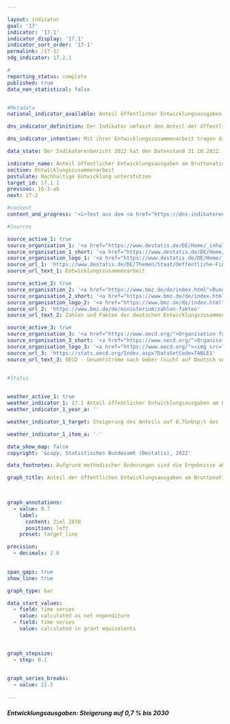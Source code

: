 ```yaml
---

layout: indicator    
goal: '17'    
indicator: '17.1'    
indicator_display: '17.1'    
indicator_sort_order: '17-1'    
permalink: /17-1/    
sdg_indicator: 17.2.1    

#
reporting_status: complete    
published: true    
data_non_statistical: false    


#Metadata    
national_indicator_available: Anteil öffentlicher Entwicklungsausgaben am Bruttonationaleinkommen    

dns_indicator_definition: Der Indikator umfasst den Anteil der öffentlichen Entwicklungsausgaben (Official Development Assistance, <abbr title="Öffentliche Entwicklungsausgaben (official development assistance)">ODA</abbr>) im Verhältnis zum Bruttonationaleinkommen (<abbr title="Bruttonationaleinkommen">BNE</abbr>). Seit 2018&nbsp;erfolgt die Berechnung nach der Zuschussäquivalent-Methode.    

dns_indicator_intention: Mit ihrer Entwicklungszusammenarbeit tragen die Geber dazu bei, die weltweite Armut zu mindern, humanitäre Notlagen zu lindern, den Frieden zu sichern, Demokratie zu verwirklichen sowie die Globalisierung gerecht zu gestalten und die Umwelt zu schützen. Um dieser Verantwortung gerecht zu werden, bekennt sich die Bundesregierung zum ursprünglich 1970&nbsp;von der Generalversammlung der Vereinten Nationen festgelegten Ziel, den Anteil öffentlicher Entwicklungsausgaben am Bruttonationaleinkommen (<abbr title="Öffentliche Entwicklungsausgaben (official development assistance)">ODA</abbr>-Quote) auf 0,7&nbsp;% zu steigern. Zielsetzung des Indikators in der Deutschen Nachhaltigkeitsstrategie ist, dieses Ziel für Deutschland spätestens bis zum Jahr 2030&nbsp;zu erreichen.    

data_state: Der Indikatorenbericht 2022 hat den Datenstand 31.10.2022. Die Daten auf dieser Plattform werden regelmäßig aktualisiert, sodass online aktuellere Daten verfügbar sein können als im <a href="https://dns-indikatoren.de/assets/publications/reports/de/2022.pdf">Indikatorenbericht 2022</a> veröffentlicht.    

indicator_name: Anteil öffentlicher Entwicklungsausgaben am Bruttonationaleinkommen    
section: Entwicklungszusammenarbeit    
postulate: Nachhaltige Entwicklung unterstützen    
target_id: 17.1.1    
previous: 16-3-ab    
next: 17-2    

#content     
content_and_progress: '<i>Text aus dem <a href="https://dns-indikatoren.de/assets/publications/reports/de/2022.pdf">Indikatorenbericht 2022&nbsp;</a></i><br><br>Datengrundlage des Indikators sind die Statistiken der Leistungen der deutschen Entwicklungszusammenarbeit, die im Auftrag des Bundesministeriums für wirtschaftliche Zusammenarbeit und Entwicklung (<abbr title="Bundesministerium für wirtschaftliche Zusammenarbeit und Entwicklung">BMZ</abbr>) vom Statistischen Bundesamt erstellt werden. Die Anrechenbarkeit einer Leistung als <abbr title="Öffentliche Entwicklungsausgaben (official development assistance)">ODA</abbr> ist durch Richtlinien des Entwicklungsausschusses (<abbr title="Richtlinien des Entwicklungsausschusses (Development Assistance Committee)">DAC</abbr>) der Organisation für wirtschaftliche Zusammenarbeit und Entwicklung (<abbr title="Organisation für wirtschaftliche Zusammenarbeit und Entwicklung (Organisation for Economic Co-operation and Development)">OECD</abbr>) definiert. <abbr title="Öffentliche Entwicklungsausgaben (official development assistance)">ODA</abbr> sind öffentliche Leistungen, die mit dem Ziel der Förderung der wirtschaftlichen und sozialen Entwicklung von Entwicklungsländern vergeben werden. Zur <abbr title="Öffentliche Entwicklungsausgaben (official development assistance)">ODA</abbr> zählen vor allem Ausgaben für die finanzielle und technische Zusammenarbeit mit Entwicklungsländern, humanitäre Hilfe sowie Beiträge für Entwicklungszusammenarbeit an multilaterale Institutionen wie zum Beispiel die Vereinten Nationen, die Europäische Union, die Weltbankgruppe oder regionale Entwicklungsbanken. Darüber hinaus sind unter bestimmten Voraussetzungen Ausgaben für Friedensmissionen, Schuldenerleichterungen sowie bestimmte Ausgaben für Entwicklung im Geberland, wie Studienplatzkosten für Studierende aus Entwicklungsländern, Flüchtlingskosten im Inland oder Ausgaben für entwicklungsspezifische Forschung, <abbr title="Öffentliche Entwicklungsausgaben (official development assistance)">ODA</abbr>-anrechenbar.<br><br>Der <abbr title="Richtlinien des Entwicklungsausschusses (Development Assistance Committee)">DAC</abbr> definiert auch die Liste der <abbr title="Öffentliche Entwicklungsausgaben (official development assistance)">ODA</abbr>-fähigen Entwicklungsländer. Diese umfasst die am wenigsten entwickelten Länder (<abbr title="am wenigsten entwickelte Länder (Least developed countries)">LDCs</abbr>) sowie weitere Länder mit niedrigem und mittlerem <abbr title="Bruttonationaleinkommen">BNE</abbr> pro Kopf. Die Liste wird in der Regel dreijährlich aktualisiert. Veränderungen des Indikators können sich also auch dadurch ergeben, dass einzelne oder mehrere Länder in die Liste aufgenommen werden oder aus ihr herausfallen.<br><br>2018&nbsp;fand eine Änderung der Bewertung für ODA–Darlehen statt, bei der das bisherige Brutto-Netto-Prinzip durch die Zuschussäquivalent-Methode abgelöst wurde. Bei dieser Methode wird der Zuschussanteil eines <abbr title="Öffentliche Entwicklungsausgaben (official development assistance)">ODA</abbr>-Darlehens ermittelt und nur dieser wird als <abbr title="Öffentliche Entwicklungsausgaben (official development assistance)">ODA</abbr> angerechnet. Durch die neue Bewertungsmethode soll die Vergleichbarkeit von <abbr title="Öffentliche Entwicklungsausgaben (official development assistance)">ODA</abbr>-Darlehen und <abbr title="Öffentliche Entwicklungsausgaben (official development assistance)">ODA</abbr>-Zuschüssen gewährleistet werden. <br><br>Die deutsche <abbr title="Öffentliche Entwicklungsausgaben (official development assistance)">ODA</abbr> nach neuer Methode betrug 2019&nbsp;21,6&nbsp;Milliarden Euro und lag damit geringfügig höher als 2018&nbsp;(21,2&nbsp;Milliarden Euro). Der <abbr title="Öffentliche Entwicklungsausgaben (official development assistance)">ODA</abbr>-Anteil am deutschen <abbr title="Bruttonationaleinkommen">BNE</abbr> lag in 2019&nbsp;wie 2018&nbsp;bei 0,61&nbsp;%. Zum Vergleich beliefen sich die Netto-ODA-Leistungen (bis 2017&nbsp;gültige Berechnungsmethode) im Jahr 2019&nbsp;auf rund 21,5&nbsp;Milliarden Euro. Dies bedeutet einen Rückgang um 1&nbsp;% im Vergleich zum Vorjahr (21,8&nbsp;Milliarden Euro).<br><br>Im internationalen Vergleich war Deutschland 2019&nbsp;absolut gesehen erneut zweitgrößter Geber hinter den <abbr title="Vereinigte Staaten von Amerika (United States of America)">USA</abbr> und vor Großbritannien (vorläufige Ergebnisse). Die deutsche <abbr title="Öffentliche Entwicklungsausgaben (official development assistance)">ODA</abbr>-Quote von 0,61&nbsp;% lag über dem Durchschnittswert der <abbr title="Europäische Union">EU</abbr>-Mitglieder des <abbr title="Richtlinien des Entwicklungsausschusses (Development Assistance Committee)">DAC</abbr> (0,48&nbsp;%, vorläufige Ergebnisse). Im Hinblick auf die <abbr title="Öffentliche Entwicklungsausgaben (official development assistance)">ODA</abbr>-Quote lag Deutschland auf Platz 6&nbsp;der 29 <abbr title="Richtlinien des Entwicklungsausschusses (Development Assistance Committee)">DAC</abbr>-Mitgliedsländer. Das internationale Ziel von 0,7&nbsp;% erreichten nach vorläufigen Ergebnissen für das Jahr 2019&nbsp;die <abbr title="Richtlinien des Entwicklungsausschusses (Development Assistance Committee)">DAC</abbr>-Länder Luxemburg, Norwegen, Schweden, Dänemark und Großbritannien.<br><br>Neben der öffentlichen Entwicklungszusammenarbeit werden auch von privater Seite Eigenmittel, zum Beispiel von Kirchen, Stiftungen und Verbänden, aufgewendet. Hierbei handelt es sich insbesondere um Beiträge und Spenden. Diese private Entwicklungszusammenarbeit, die nicht <abbr title="Öffentliche Entwicklungsausgaben (official development assistance)">ODA</abbr>-relevant ist, belief sich 2019&nbsp;auf 1,36&nbsp;Milliarden Euro, was einem Anteil von 0,04&nbsp;% am Bruttonationaleinkommen entsprach. Private Direktinvestitionen in den Entwicklungsländern betrugen 10,2&nbsp;Milliarden Euro im Jahr 2019&nbsp;(vorläufige Ergebnisse).'    

#Sources    

source_active_1: true
source_organisation_1: '<a href="https://www.destatis.de/DE/Home/_inhalt.html">Statistisches Bundesamt</a>'
source_organisation_1_short: '<a href="https://www.destatis.de/DE/Home/_inhalt.html">Statistisches Bundesamt</a>'
source_organisation_logo_1: '<a href="https://www.destatis.de/DE/Home/_inhalt.html"><img src="https://dnsUpgradeEnvironment.github.io/dns-indicators/public/OrgImgDe/destatis.png" alt="Statistisches Bundesamt" title=" Klicken Sie hier um zur Homepage der Organisation Statistisches Bundesamt zu gelangen." style="height:60px; width:148px; border: transparent"/></a>'
source_url_1: 'https://www.destatis.de/DE/Themen/Staat/Oeffentliche-Finanzen/Entwicklungszusammenarbeit/_inhalt.html'
source_url_text_1: Entwicklungszusammenarbeit

source_active_2: true
source_organisation_2: '<a href="https://www.bmz.de/de/index.html">Bundesministerium für wirtschaftliche Zusammenarbeit und Entwicklung</a>'
source_organisation_2_short: '<a href="https://www.bmz.de/de/index.html">Bundesministerium für wirtschaftliche Zusammenarbeit und Entwicklung</a>'
source_organisation_logo_2: '<a href="https://www.bmz.de/de/index.html"><img src="https://dnsUpgradeEnvironment.github.io/dns-indicators/public/OrgImgDe/bmz.png" alt="Bundesministerium für wirtschaftliche Zusammenarbeit und Entwicklung" title=" Klicken Sie hier um zur Homepage der Organisation Bundesministerium für wirtschaftliche Zusammenarbeit und Entwicklung zu gelangen." style="height:60px; width:148px; border: transparent"/></a>'
source_url_2: 'https://www.bmz.de/de/ministerium/zahlen-fakten'
source_url_text_2: Zahlen und Fakten der deutschen Entwicklungszusammenarbeit

source_active_3: true
source_organisation_3: '<a href="https://www.oecd.org/">Organisation für wirtschaftliche Zusammenarbeit und Entwicklung</a>'
source_organisation_3_short: '<a href="https://www.oecd.org/">Organisation für wirtschaftliche Zusammenarbeit und Entwicklung</a>'
source_organisation_logo_3: '<a href="https://www.oecd.org/"><img src="https://dnsUpgradeEnvironment.github.io/dns-indicators/public/OrgImgDe/oecd.png" alt="Organisation für wirtschaftliche Zusammenarbeit und Entwicklung" title=" Klicken Sie hier um zur Homepage der Organisation Organisation für wirtschaftliche Zusammenarbeit und Entwicklung zu gelangen." style="height:60px; width:148px; border: transparent"/></a>'
source_url_3: 'https://stats.oecd.org/Index.aspx?DataSetCode=TABLE1'
source_url_text_3: OECD - Gesamtströme nach Geber (nicht auf Deutsch verfügbar)
    

#Status    


weather_active_1: true
weather_indicator_1: 17.1 Anteil öffentlicher Entwicklungsausgaben am Bruttonationaleinkommen
weather_indicator_1_year_a: ''

weather_indicator_1_target: Steigerung des Anteils auf 0,7&nbsp;% des  Bruttonationaleinkommens bis 2030

weather_indicator_1_item_a: '-'    

data_show_map: false    
copyright: '&copy; Statistisches Bundesamt (Destatis), 2022'    

data_footnotes: Aufgrund methodischer Änderungen sind die Ergebnisse ab 2018&nbsp;nur eingeschränkt mit den Vorjahren vergleichbar.<br>• 2021&nbsp;vorläufige Daten.    

graph_title: Anteil der öffentlichen Entwicklungsausgaben am Bruttonationaleinkommen    

    

graph_annotations:
  - value: 0.7
    label:
      content: Ziel 2030
      position: left
    preset: target_line    

precision: 
  - decimals: 2.0
        

span_gaps: true    
show_line: true    

graph_type: bar    

data_start_values: 
  - field: time series
    value: calculated as net expenditure
  - field: time series
    value: calculated in grant equivalents    

    

graph_stepsize: 
  - step: 0.1
        

graph_series_breaks: 
  - value: 22.5
                    
---
```



<div>
  <div class="my-header">
    <h5>Entwicklungsausgaben: Steigerung auf 0,7&nbsp;% bis 2030
    </h5>
  </div>
  <div class="my-header-note">
  </div>
</div>